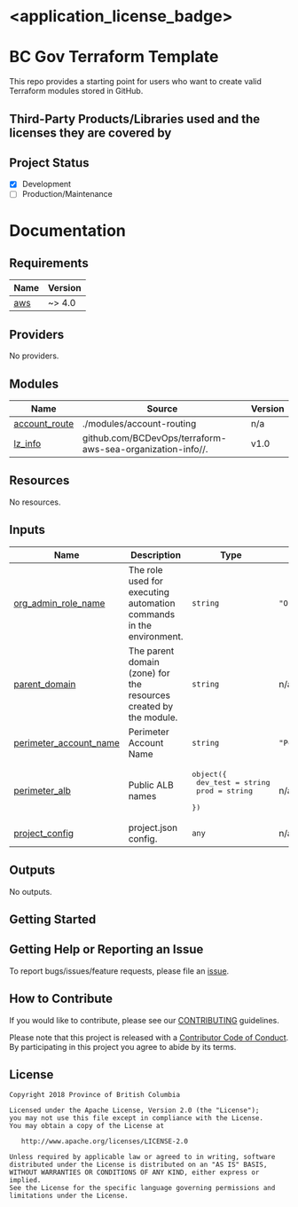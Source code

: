 
# <application_license_badge>
<!--- [![License](https://img.shields.io/badge/License-Apache%202.0-blue.svg)](./LICENSE) --->

# BC Gov Terraform Template

This repo provides a starting point for users who want to create valid Terraform modules stored in GitHub.  

## Third-Party Products/Libraries used and the licenses they are covered by
<!--- product/library and path to the LICENSE --->
<!--- Example: <library_name> - [![GitHub](<shield_icon_link>)](<path_to_library_LICENSE>) --->

## Project Status
- [x] Development
- [ ] Production/Maintenance

# Documentation

<!-- BEGIN_TF_DOCS -->
## Requirements

| Name | Version |
|------|---------|
| <a name="requirement_aws"></a> [aws](#requirement\_aws) | ~> 4.0 |

## Providers

No providers.

## Modules

| Name | Source | Version |
|------|--------|---------|
| <a name="module_account_route"></a> [account\_route](#module\_account\_route) | ./modules/account-routing | n/a |
| <a name="module_lz_info"></a> [lz\_info](#module\_lz\_info) | github.com/BCDevOps/terraform-aws-sea-organization-info//. | v1.0 |

## Resources

No resources.

## Inputs

| Name | Description | Type | Default | Required |
|------|-------------|------|---------|:--------:|
| <a name="input_org_admin_role_name"></a> [org\_admin\_role\_name](#input\_org\_admin\_role\_name) | The role used for executing automation commands in the environment. | `string` | `"OrganizationAccountAccessRole"` | no |
| <a name="input_parent_domain"></a> [parent\_domain](#input\_parent\_domain) | The parent domain (zone) for the resources created by the module. | `string` | n/a | yes |
| <a name="input_perimeter_account_name"></a> [perimeter\_account\_name](#input\_perimeter\_account\_name) | Perimeter Account Name | `string` | `"Perimeter"` | no |
| <a name="input_perimeter_alb"></a> [perimeter\_alb](#input\_perimeter\_alb) | Public ALB names | <pre>object({<br>    dev_test = string<br>    prod     = string<br>  })</pre> | n/a | yes |
| <a name="input_project_config"></a> [project\_config](#input\_project\_config) | project.json config. | `any` | n/a | yes |

## Outputs

No outputs.
<!-- END_TF_DOCS -->

## Getting Started
<!--- setup env vars, secrets, instructions... --->

## Getting Help or Reporting an Issue
<!--- Example below, modify accordingly --->
To report bugs/issues/feature requests, please file an [issue](../../issues).


## How to Contribute
<!--- Example below, modify accordingly --->
If you would like to contribute, please see our [CONTRIBUTING](./CONTRIBUTING.md) guidelines.

Please note that this project is released with a [Contributor Code of Conduct](./CODE_OF_CONDUCT.md). 
By participating in this project you agree to abide by its terms.


## License
<!--- Example below, modify accordingly --->
    Copyright 2018 Province of British Columbia

    Licensed under the Apache License, Version 2.0 (the "License");
    you may not use this file except in compliance with the License.
    You may obtain a copy of the License at

       http://www.apache.org/licenses/LICENSE-2.0

    Unless required by applicable law or agreed to in writing, software
    distributed under the License is distributed on an "AS IS" BASIS,
    WITHOUT WARRANTIES OR CONDITIONS OF ANY KIND, either express or implied.
    See the License for the specific language governing permissions and
    limitations under the License.
